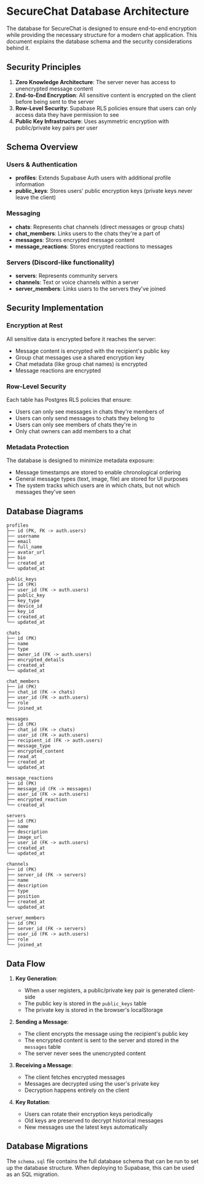 # SecureChat Database Architecture

The database for SecureChat is designed to ensure end-to-end encryption while providing the necessary structure for a modern chat application. This document explains the database schema and the security considerations behind it.

## Security Principles

1. **Zero Knowledge Architecture**: The server never has access to unencrypted message content
2. **End-to-End Encryption**: All sensitive content is encrypted on the client before being sent to the server
3. **Row-Level Security**: Supabase RLS policies ensure that users can only access data they have permission to see
4. **Public Key Infrastructure**: Uses asymmetric encryption with public/private key pairs per user

## Schema Overview

### Users & Authentication

- **profiles**: Extends Supabase Auth users with additional profile information
- **public_keys**: Stores users' public encryption keys (private keys never leave the client)

### Messaging

- **chats**: Represents chat channels (direct messages or group chats)
- **chat_members**: Links users to the chats they're a part of
- **messages**: Stores encrypted message content
- **message_reactions**: Stores encrypted reactions to messages

### Servers (Discord-like functionality)

- **servers**: Represents community servers
- **channels**: Text or voice channels within a server
- **server_members**: Links users to the servers they've joined

## Security Implementation

### Encryption at Rest

All sensitive data is encrypted before it reaches the server:

- Message content is encrypted with the recipient's public key
- Group chat messages use a shared encryption key
- Chat metadata (like group chat names) is encrypted
- Message reactions are encrypted

### Row-Level Security

Each table has Postgres RLS policies that ensure:

- Users can only see messages in chats they're members of
- Users can only send messages to chats they belong to
- Users can only see members of chats they're in
- Only chat owners can add members to a chat

### Metadata Protection

The database is designed to minimize metadata exposure:

- Message timestamps are stored to enable chronological ordering
- General message types (text, image, file) are stored for UI purposes
- The system tracks which users are in which chats, but not which messages they've seen

## Database Diagrams

```
profiles
├── id (PK, FK -> auth.users)
├── username
├── email
├── full_name
├── avatar_url
├── bio
├── created_at
└── updated_at

public_keys
├── id (PK)
├── user_id (FK -> auth.users)
├── public_key
├── key_type
├── device_id
├── key_id
├── created_at
└── updated_at

chats
├── id (PK)
├── name
├── type
├── owner_id (FK -> auth.users)
├── encrypted_details
├── created_at
└── updated_at

chat_members
├── id (PK)
├── chat_id (FK -> chats)
├── user_id (FK -> auth.users)
├── role
└── joined_at

messages
├── id (PK)
├── chat_id (FK -> chats)
├── user_id (FK -> auth.users)
├── recipient_id (FK -> auth.users)
├── message_type
├── encrypted_content
├── read_at
├── created_at
└── updated_at

message_reactions
├── id (PK)
├── message_id (FK -> messages)
├── user_id (FK -> auth.users)
├── encrypted_reaction
└── created_at

servers
├── id (PK)
├── name
├── description
├── image_url
├── user_id (FK -> auth.users)
├── created_at
└── updated_at

channels
├── id (PK)
├── server_id (FK -> servers)
├── name
├── description
├── type
├── position
├── created_at
└── updated_at

server_members
├── id (PK)
├── server_id (FK -> servers)
├── user_id (FK -> auth.users)
├── role
└── joined_at
```

## Data Flow

1. **Key Generation**:
   - When a user registers, a public/private key pair is generated client-side
   - The public key is stored in the `public_keys` table
   - The private key is stored in the browser's localStorage

2. **Sending a Message**:
   - The client encrypts the message using the recipient's public key
   - The encrypted content is sent to the server and stored in the `messages` table
   - The server never sees the unencrypted content

3. **Receiving a Message**:
   - The client fetches encrypted messages
   - Messages are decrypted using the user's private key
   - Decryption happens entirely on the client

4. **Key Rotation**:
   - Users can rotate their encryption keys periodically
   - Old keys are preserved to decrypt historical messages
   - New messages use the latest keys automatically

## Database Migrations

The `schema.sql` file contains the full database schema that can be run to set up the database structure. When deploying to Supabase, this can be used as an SQL migration. 